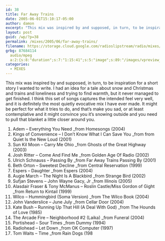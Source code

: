 ```yaml
---
id: 38
title: Far Away Trains
date: 2005-06-01T15:10:17-05:00
author: damon
excerpt: "This mix was inspired by and supposed, in turn, to be inspiration for a short story I wanted to write. I had an idea for a tale about snow and Christmas and trains and loneliness and trying to find warmth, but it never managed to get finished. I think this set of songs captures the intended feel very well, and it is definitely the most quietly evocative mix I have ever made. It might be perfect for what it tries to do, and that's make you sad, or at least contemplative and it might convince you it's snowing outside and you need to pull that blanket a little closer around you."
layout: post
guid: /wp/?p=38
permalink: /mixes/2005/06/far-away-trains/
filename: https://storage.cloud.google.com/radioslipstream/radio/mixes/far_away_trains.mp3
grbg: 87684114
  audio/mpeg
  a:2:{s:8:"duration";s:7:"1:15:41";s:5:"image";s:89:"/images/vpreview_center.png";}
categories:
  - MIXES
---
```


This mix was inspired by and supposed, in turn, to be inspiration for a short story I wanted to write. I had an idea for a tale about snow and Christmas and trains and loneliness and trying to find warmth, but it never managed to get finished. I think this set of songs captures the intended feel very well, and it is definitely the most quietly evocative mix I have ever made. It might be perfect for what it tries to do, and that’s make you sad, or at least contemplative and it might convince you it’s snowing outside and you need to pull that blanket a little closer around you.

1. Adem – Everything You Need \_from Homesongs (2004)
2. Kings of Convenience – I Don’t Know What I Can Save You \_from from Quiet Is the New Loud (2001)
3. Sun Kil Moon – Carry Me Ohio \_from Ghosts of the Great Highway (2003)
4. Josh Ritter – Come And Find Me \_from Golden Age Of Radio (2002)
5. Ulrich Schnauss – Passing By \_from Far Away Trains Passing By (2001)
6. Beth Orton – Sweetest Decline \_from Central Reservation (1999)
7. Espers – Daughter \_from Espers (2004)
8. Augie March – The Night Is A Blackbird \_from Strange Bird (2002)
9. Sufjan Stevens – John Wayne Gacy, Jr \_from Illinois (2005)
10. Alasdair Fraser & Tony McManus – Roslin Castle/Miss Gordon of Gight \_from Return to Kintail (1999)
11. Wilco – Hummingbird (Soma Version) \_from The Wilco Book (2004)
12. John Vanderslice – June July \_from Cellar Door (2004)
13. Kate Bush – Running Up That Hill (A Deal With God) \_from The Hounds of Love (1985)
14. The Arcade Fire – Neighborhood #2 (Laika) \_from Funeral (2004)
15. Portishead – Sour Times \_from Dummy (1994)
16. Radiohead – Let Down \_from OK Computer (1997)
17. Tom Waits – Time \_from Rain Dogs (198
